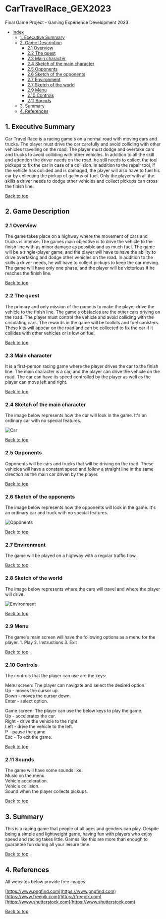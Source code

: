 # CarTravelRace_GEX2023
Final Game Project - Gaming Experience Development 2023

- [Index](#cartravelrace_gex2023)
  - [1. Executive Summary](#1-Executive-Summary)
  - [2. Game Description](#2-Game-Description)
    - [2.1  Overview](#21-Overview)
    - [2.2  The quest](#22-The-Quest)
    - [2.3  Main character](#23-Main-Character)
    - [2.4  Sketch of the main character](#24-Sketch-of-the-main-character)
    - [2.5  Opponents](#25-Opponents)
    - [2.6  Sketch of the opponents](#26-Sketch-of-the-opponents)
    - [2.7  Environment](#27-Environment)
    - [2.7  Sketch of the world](#28-Sketch-of-the-world)
    - [2.9  Menu](#29-Menu)
    - [2.10 Controls](#210-controls)
    - [2.11 Sounds](#211-sounds)
  - [3. Summary](#3-summary)
  - [4. References](#4-references)

## 1. Executive Summary

Car Travel Race is a racing game's on a normal road with moving cars and trucks. The player must drive the car carefully and avoid colliding with other vehicles travelling on the road. The player must dodge and overtake cars and trucks to avoid colliding with other vehicles.
In addition to all the skill and attention the driver needs on the road, he still needs to collect the tool pickups to fix the car in case of a collision. In addition to the repair tool, if the vehicle has collided and is damaged, the player will also have to fuel his car by collecting the pickup of gallons of fuel. Only the player with all the skills a driver needs to dodge other vehicles and collect pickups can cross the finish line.

[Back to top](#cartravelrace_gex2023)

## 2. Game Description
### 2.1 Overview
The game takes place on a highway where the movement of cars and trucks is intense. The games  main objective is to drive the vehicle to the finish line with as minor damage as possible and as much fuel. The game will be a single-player game, and the player will have to have the ability to drive overtaking and dodge other vehicles on the road. In addition to the skills a driver needs, he will have to collect pickups to keep the car moving. The game will have only one phase, and the player will be victorious if he reaches the finish line.

[Back to top](#cartravelrace_gex2023)

### 2.2 The quest
The primary and only mission of the game is to make the player drive the vehicle to the finish line. The game's obstacles are the other cars driving on the road. The player must control the vehicle and avoid colliding with the circulating cars. The rewards in the game will be toolkits and fuel canisters. These kits will appear on the road and can be collected to fix the car if it collides with other vehicles or is low on fuel.

[Back to top](#cartravelrace_gex2023)

### 2.3 Main character
It is a first-person racing game where the player drives the car to the finish line. The main character is a car, and the player can drive the vehicle on the road. The car can have its speed controlled by the player as well as the player can move left and right.

[Back to top](#cartravelrace_gex2023)

### 2.4 Sketch of the main character
The image below represents how the car will look in the game. It's an ordinary car with no special features.

![Car](/assets/images/car.jpg)

[Back to top](#cartravelrace_gex2023)

### 2.5 Opponents
Opponents will be cars and trucks that will be driving on the road. These vehicles will have a constant speed and follow a straight line in the same direction as the main car driven by the player.

[Back to top](#cartravelrace_gex2023)

### 2.6 Sketch of the opponents
The image below represents how the opponents will look in the game. It's an ordinary car and truck with no special features.

![Opponents](/assets/images/vehicles.png)

[Back to top](#cartravelrace_gex2023)

### 2.7 Environment
The game will be played on a highway with a regular traffic flow.

[Back to top](#cartravelrace_gex2023)

### 2.8 Sketch of the world
The image below represents where the cars will travel and where the player will drive.

![Environment](/assets/images/road.jpg)

[Back to top](#cartravelrace_gex2023)

### 2.9 Menu
The game's main screen will have the following options as a menu for the player.
      1. Play
      2. Instructions
      3. Exit

[Back to top](#cartravelrace_gex2023)

### 2.10 Controls
The controls that the player can use are the keys:

Menu screen: The player can navigate and select the desired option.
<br/>
Up - moves the cursor up.
<br/>
Down - moves the cursor down.
<br/>
Enter - select option.

Game screen: The player can use the below keys to play the game.
<br/>
Up - accelerates the car.
<br/>
Right - drive the vehicle to the right.
<br/>
Left - drive the vehicle to the left.
<br/>
P - pause the game.
<br/>
Esc - To exit the game.

[Back to top](#cartravelrace_gex2023)

### 2.11 Sounds
The game will have some sounds like:
<br/>
Music on the menu.
<br/>
Vehicle acceleration.
<br/>
Vehicle collision.
<br/>
Sound when the player collects pickups.

[Back to top](#cartravelrace_gex2023)

## 3. Summary
This is a racing game that people of all ages and genders can play. Despite being a simple and lightweight game, having fun with players who enjoy speed and racing takes little. Games like this are more than enough to guarantee fun during all your leisure time.

[Back to top](#cartravelrace_gex2023)

## 4. References
All websites below provide free images.

[https://www.pngfind.com](https://www.pngfind.com)
<br/>
[https://www.freepik.com](https://freepik.com)
<br/>
[https://www.shutterstock.com](https://www.shutterstock.com)

[Back to top](#cartravelrace_gex2023)